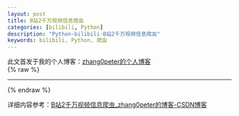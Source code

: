 ```yaml
---
layout: post
title: B站2千万视频信息爬虫
categories: [bilibili, Python]
description: "Python-bilibili-B站2千万视频信息爬虫"
keywords: bilibili, Python, 爬虫
---
```


此文首发于我的个人博客：[zhang0peter的个人博客](https://zhang0peter.com)         
{% raw %}
***          
{% endraw %}

详细内容参考：[B站2千万视频信息爬虫_zhang0peter的博客-CSDN博客](https://zhang0peter.blog.csdn.net/article/details/83419311)


